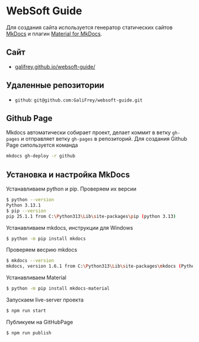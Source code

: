# WebSoft Guide

Для создания сайта используется генератор статических сайтов [MkDocs](https://www.mkdocs.org/) и плагин [Material for MkDocs](https://squidfunk.github.io/mkdocs-material/).

## Сайт

* [galifrey.github.io/websoft-guide/](https://galifrey.github.io/websoft-guide/)

## Удаленные репозитории

* `github`: `git@github.com:GaliFrey/websoft-guide.git`

## Github Page

Mkdocs автоматически собирает проект, делает коммит в ветку `gh-pages` и отправляет ветку `gh-pages` в репозиторий. Для создания Github Page сипользуется команда

```bash
mkdocs gh-deploy -r github
```

## Установка и настройка MkDocs

Устанавливаем python и pip. Проверяем их версии 
```bash
$ python --version
Python 3.13.1
$ pip --version
pip 25.1.1 from C:\Python313\Lib\site-packages\pip (python 3.13)
```

Устанавливаем mkdocs, инструкции для Windows
```bash
$ python -m pip install mkdocs
```

Проверяем весрию mkdocs
```bash
$ mkdocs --version
mkdocs, version 1.6.1 from C:\Python313\Lib\site-packages\mkdocs (Python 3.13)
```

Устанавливаем Material
```bash
$ python -m pip install mkdocs-material
```

Запускаем live-server проекта
```bash
$ npm run start
```

Публикуем на GitHubPage
```bash
$ npm run publish
```